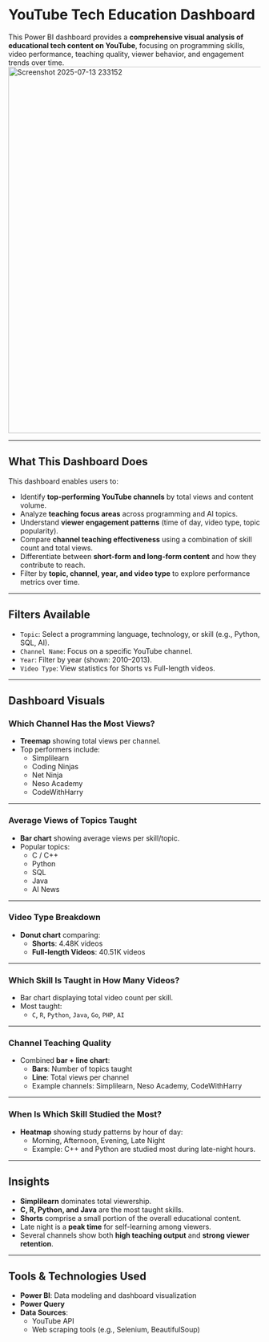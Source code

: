 # YouTube Tech Education Dashboard

This Power BI dashboard provides a **comprehensive visual analysis of educational tech content on YouTube**, focusing on programming skills, video performance, teaching quality, viewer behavior, and engagement trends over time.  
<img width="1299" height="731" alt="Screenshot 2025-07-13 233152" src="https://github.com/user-attachments/assets/6f2c2152-5f0e-4b68-b9ea-6011a6df386b" />

---

## What This Dashboard Does

This dashboard enables users to:

- Identify **top-performing YouTube channels** by total views and content volume.
- Analyze **teaching focus areas** across programming and AI topics.
- Understand **viewer engagement patterns** (time of day, video type, topic popularity).
- Compare **channel teaching effectiveness** using a combination of skill count and total views.
- Differentiate between **short-form and long-form content** and how they contribute to reach.
- Filter by **topic, channel, year, and video type** to explore performance metrics over time.

---

## Filters Available

- `Topic`: Select a programming language, technology, or skill (e.g., Python, SQL, AI).
- `Channel Name`: Focus on a specific YouTube channel.
- `Year`: Filter by year (shown: 2010–2013).
- `Video Type`: View statistics for Shorts vs Full-length videos.

---

## Dashboard Visuals

### Which Channel Has the Most Views?
- **Treemap** showing total views per channel.
- Top performers include:
  - Simplilearn
  - Coding Ninjas
  - Net Ninja
  - Neso Academy
  - CodeWithHarry

---

### Average Views of Topics Taught
- **Bar chart** showing average views per skill/topic.
- Popular topics:
  - C / C++
  - Python
  - SQL
  - Java
  - AI News

---

### Video Type Breakdown
- **Donut chart** comparing:
  - **Shorts**: 4.48K videos
  - **Full-length Videos**: 40.51K videos

---

### Which Skill Is Taught in How Many Videos?
- Bar chart displaying total video count per skill.
- Most taught:
  - `C`, `R`, `Python`, `Java`, `Go`, `PHP`, `AI`

---

### Channel Teaching Quality
- Combined **bar + line chart**:
  - **Bars**: Number of topics taught
  - **Line**: Total views per channel
  - Example channels: Simplilearn, Neso Academy, CodeWithHarry

---

### When Is Which Skill Studied the Most?
- **Heatmap** showing study patterns by hour of day:
  - Morning, Afternoon, Evening, Late Night
  - Example: C++ and Python are studied most during late-night hours.

---

## Insights

- **Simplilearn** dominates total viewership.
- **C, R, Python, and Java** are the most taught skills.
- **Shorts** comprise a small portion of the overall educational content.
- Late night is a **peak time** for self-learning among viewers.
- Several channels show both **high teaching output** and **strong viewer retention**.

---

## Tools & Technologies Used

- **Power BI**: Data modeling and dashboard visualization
- **Power Query** 
- **Data Sources**:
  - YouTube API
  - Web scraping tools (e.g., Selenium, BeautifulSoup)

